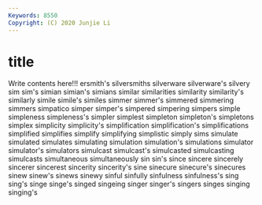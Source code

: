 ```yaml
---
Keywords: 8550
Copyright: (C) 2020 Junjie Li
---
```


# title

Write contents here!!!
ersmith's 
silversmiths 
silverware 
silverware's 
silvery 
sim 
sim's 
simian
simian's 
simians 
similar 
similarities 
similarity 
similarity's 
similarly 
simile 
simile's 
similes
simmer 
simmer's 
simmered 
simmering 
simmers 
simpatico 
simper 
simper's 
simpered 
simpering
simpers 
simple 
simpleness 
simpleness's 
simpler 
simplest 
simpleton 
simpleton's 
simpletons 
simplex
simplicity 
simplicity's 
simplification 
simplification's 
simplifications 
simplified 
simplifies 
simplify 
simplifying 
simplistic
simply 
sims 
simulate 
simulated 
simulates 
simulating 
simulation 
simulation's 
simulations 
simulator
simulator's 
simulators 
simulcast 
simulcast's 
simulcasted 
simulcasting 
simulcasts 
simultaneous 
simultaneously 
sin
sin's 
since 
sincere 
sincerely 
sincerer 
sincerest 
sincerity 
sincerity's 
sine 
sinecure
sinecure's 
sinecures 
sinew 
sinew's 
sinews 
sinewy 
sinful 
sinfully 
sinfulness 
sinfulness's
sing 
sing's 
singe 
singe's 
singed 
singeing 
singer 
singer's 
singers 
singes
singing 
singing's 
